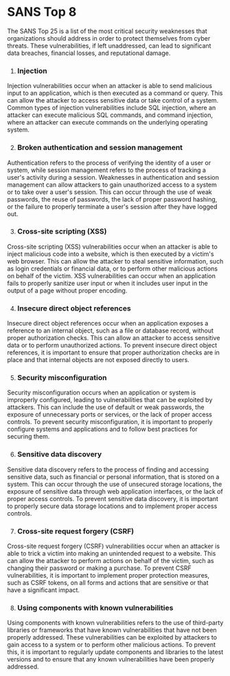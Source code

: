 # SANS Top 8

The SANS Top 25 is a list of the most critical security weaknesses that organizations should address in order to protect themselves from cyber threats. These vulnerabilities, if left unaddressed, can lead to significant data breaches, financial losses, and reputational damage.

1. ### Injection
Injection vulnerabilities occur when an attacker is able to send malicious input to an application, which is then executed as a command or query. This can allow the attacker to access sensitive data or take control of a system. Common types of injection vulnerabilities include SQL injection, where an attacker can execute malicious SQL commands, and command injection, where an attacker can execute commands on the underlying operating system.

2. ### Broken authentication and session management
Authentication refers to the process of verifying the identity of a user or system, while session management refers to the process of tracking a user's activity during a session. Weaknesses in authentication and session management can allow attackers to gain unauthorized access to a system or to take over a user's session. This can occur through the use of weak passwords, the reuse of passwords, the lack of proper password hashing, or the failure to properly terminate a user's session after they have logged out.

3. ### Cross-site scripting (XSS)
Cross-site scripting (XSS) vulnerabilities occur when an attacker is able to inject malicious code into a website, which is then executed by a victim's web browser. This can allow the attacker to steal sensitive information, such as login credentials or financial data, or to perform other malicious actions on behalf of the victim. XSS vulnerabilities can occur when an application fails to properly sanitize user input or when it includes user input in the output of a page without proper encoding.

4. ### Insecure direct object references
Insecure direct object references occur when an application exposes a reference to an internal object, such as a file or database record, without proper authorization checks. This can allow an attacker to access sensitive data or to perform unauthorized actions. To prevent insecure direct object references, it is important to ensure that proper authorization checks are in place and that internal objects are not exposed directly to users.

5. ### Security misconfiguration
Security misconfiguration occurs when an application or system is improperly configured, leading to vulnerabilities that can be exploited by attackers. This can include the use of default or weak passwords, the exposure of unnecessary ports or services, or the lack of proper access controls. To prevent security misconfiguration, it is important to properly configure systems and applications and to follow best practices for securing them.

6. ### Sensitive data discovery
Sensitive data discovery refers to the process of finding and accessing sensitive data, such as financial or personal information, that is stored on a system. This can occur through the use of unsecured storage locations, the exposure of sensitive data through web application interfaces, or the lack of proper access controls. To prevent sensitive data discovery, it is important to properly secure data storage locations and to implement proper access controls.

7. ### Cross-site request forgery (CSRF)
Cross-site request forgery (CSRF) vulnerabilities occur when an attacker is able to trick a victim into making an unintended request to a website. This can allow the attacker to perform actions on behalf of the victim, such as changing their password or making a purchase. To prevent CSRF vulnerabilities, it is important to implement proper protection measures, such as CSRF tokens, on all forms and actions that are sensitive or that have a significant impact.

8. ### Using components with known vulnerabilities
Using components with known vulnerabilities refers to the use of third-party libraries or frameworks that have known vulnerabilities that have not been properly addressed. These vulnerabilities can be exploited by attackers to gain access to a system or to perform other malicious actions. To prevent this, it is important to regularly update components and libraries to the latest versions and to ensure that any known vulnerabilities have been properly addressed.